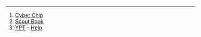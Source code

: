 <!--[Pinewood Derby](/events/2022-2023/pinewood-derby)-->

----
1. [Cyber Chip](https://www.scouting.org/training/youth-protection/cyber-chip/ "Internet Safter for Scouts")
1. [Scout Book](https://www.scoutbook.com "Recording and viewing award progretion")
1. [YPT](https://www.scouting.org/training/youth-protection/ "Youth Protection Training") - [Help](/ypt)
